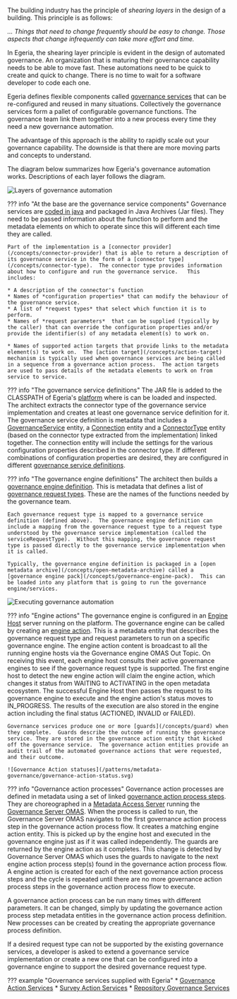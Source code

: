 <!-- SPDX-License-Identifier: CC-BY-4.0 -->
<!-- Copyright Contributors to the ODPi Egeria project 2020. -->

The building industry has the principle of *shearing layers* in the design of a building.  This principle is as follows: 

*... Things that need to change frequently should be easy to change.  Those aspects that change infrequently can take more effort and time.*

In Egeria, the shearing layer principle is evident in the design of automated governance.  An organization that is maturing their governance capability needs to be able to move fast.  These automations need to be quick to create and quick to change.  There is no time to wait for a software developer to code each one.  

Egeria defines flexible components called [governance services](/concepts/governance-service) that can be re-configured and reused in many situations.  Collectively the governance services form a pallet of configurable governance functions.  The governance team link them together into a new process every time they need a new governance automation.

The advantage of this approach is the ability to rapidly scale out your governance capability.  The downside is that there are more moving parts and concepts to understand.

The diagram below summarizes how Egeria's governance automation works.  Descriptions of each layer follows the diagram.

![Layers of governance automation](/patterns/metadata-governance/governance-engines-layering.svg)

??? info "At the base are the governance service components"
    Governance services are [coded in java](/guides/developer/#extending-egeria-using-connectors) and packaged in Java Archives (Jar files).  They need to be passed information about the function to perform and the metadata elements on which to operate since this will different each time they are called.

    Part of the implementation is a [connector provider](/concepts/connector-provider) that is able to return a description of its governance service in the form of a [connector type](/concepts/connector-type).  The connector type provides information about how to configure and run the governance service.   This includes:

    * A description of the connector's function
    * Names of *configuration properties* that can modify the behaviour of the governance service.
    * A list of *request types* that select which function it is to perform.
    * Names of *request parameters*  that can be supplied (typically by the caller) that can override the configuration properties and/or provide the identifier(s) of any metadata element(s) to work on.
  
    * Names of supported action targets that provide links to the metadata element(s) to work on.  The [action target](/concepts/action-target) mechanism is typically used when governance services are being called in a sequence from a governance action process.  The action targets are used to pass details of the metadata elements to work on from service to service.

??? info "The governance service definitions"
    The JAR file is added to the CLASSPATH of Egeria's [platform](/concepts/omag-server-platform) where is can be loaded and inspected.  The architect extracts the connector type of the governance service implementation and creates at least one governance service definition for it.  The governance service definition is metadata that includes a [GovernanceService](/types/4/0461-Governance-Engines) entity, a [Connection](/types/2/0201-Connectors-and-Connections) entity and a [ConnectorType](/types/2/0201-Connectors-and-Connections) entity (based on the connector type extracted from the implementation) linked together.  The connection entity will include the settings for the various configuration properties described in the connector type.  If different combinations of configuration properties are desired, they are configured in different [governance service definitions](/concepts/governance-service-definition).

??? info "The governance engine definitions"
    The architect then builds a [governance engine definition](/concepts/governance-engine-definition).  This is metadata that defines a list of [governance request types](/concepts/governance-request-type).  These are the names of the functions needed by the governance team.

    Each governance request type is mapped to a governance service definition (defined above).  The governance engine definition can include a mapping from the governance request type to a request type understood by the governance service implementation (called the serviceRequestType).  Without this mapping, the governance request type is passed directly to the governance service implementation when it is called.

    Typically, the governance engine definition is packaged in a [open metadata archive](/concepts/open-metadata-archive) called a [governance engine pack](/concepts/governance-engine-pack).  This can be loaded into any platform that is going to run the governance engine/services.

![Executing governance automation](/patterns/metadata-governance/governance-engines-running.svg)

??? info "Engine actions"
    The governance engine is configured in an [Engine Host](/concepts/engine-host) server running on the platform.  The governance engine can be called by creating an [engine action](/concepts/engine-action).  This is a metadata entity that describes the governance request type and request parameters to run on a specific governance engine.  The engine action content is broadcast to all the running engine hosts via the Governance engine OMAS Out Topic.  On receiving this event, each engine host consults their active governance engines to see if the governance request type is supported.  The first engine host to detect the new engine action will claim the engine action, which changes it status from WAITING to ACTIVATING in the open metadata ecosystem.  The successful Engine Host then passes the request to its governance engine to execute and the engine action's status moves to IN_PROGRESS.  The results of the execution are also stored in the engine action including the final status (ACTIONED, INVALID or FAILED).

    Governance services produce one or more [guards](/concepts/guard) when they complete.  Guards describe the outcome of running the governance service. They are stored in the governance action entity that kicked off the governance service.  The governance action entities provide an audit trail of the automated governance actions that were requested, and their outcome.

    ![Governance Action statuses](/patterns/metadata-governance/governance-action-status.svg)

??? info "Governance action processes"
    Governance action processes are defined in metadata using a set of linked [governance action process steps](/concepts/governance-action-process-step).  They are choreographed in a [Metadata Access Server](/concepts/metadata-access-server) running the [Governance Server OMAS](/services/omas/governance-server/overview). When the process is called to run, the Governance Server OMAS navigates to the first governance action process step in the governance action process flow.  It creates a matching engine action entity.  This is picked up by the engine host and executed in the governance engine just as if it was called independently.  The guards are returned by the engine action as it completes.  This change is detected by Governance Server OMAS which uses the guards to navigate to the next engine action process step(s) found in the governance action process flow.  A engine action is created for each of the next governance action process steps and the cycle is repeated until there are no more governance action process steps in the governance action process flow to execute.


A governance action process can be run many times with different parameters.  It can be changed, simply by updating the governance action process step metadata entities in the governance action process definition.  New processes can be created by creating the appropriate governance process definition.

If a desired request type can not be supported by the existing governance services, a developer is asked to extend a governance service implementation or create a new one that can be configured into a governance engine to support the desired governance request type.

??? example "Governance services supplied with Egeria"
    * [Governance Action Services](/concepts/governance-action-service)
    * [Survey Action Services](/concept/survey-action-service)
    * [Repository Governance Services](/concepts/repository-governance-service)

